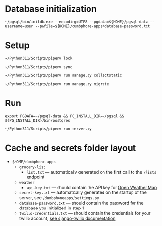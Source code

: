 # Database initialization

```
~/pgsql/bin/initdb.exe --encoding=UTF8 --pgdata=${HOME}/pgsql-data --username=user --pwfile=${HOME}/dumbphone-apps/database-password.txt
```

# Setup

```
~/Python311/Scripts/pipenv lock
```

```
~/Python311/Scripts/pipenv sync
```

```
~/Python311/Scripts/pipenv run manage.py collectstatic
```

```
~/Python311/Scripts/pipenv run manage.py migrate
```

# Run

```
export PGDATA=~/pgsql-data && PG_INSTALL_DIR=~/pgsql && ${PG_INSTALL_DIR}/bin/postgres
```

```
~/Python311/Scripts/pipenv run server.py
```

# Cache and secrets folder layout

- `$HOME/dumbphone-apps`
    - `grocery-list`
        - `list.txt` &mdash; automatically generated on the first call to the `/lists` endpoint
    - `weather`
        - `api-key.txt` &mdash; should contain the API key for [Open Weather Map](https://openweathermap.org/)
    - `secret-key.txt` &mdash; automatically generated on the startup of the server, see `/dumbphoneapps/settings.py`
    - `database-password.txt` &mdash; should contain the password for the database you initialized in step 1 
    - `twilio-credentials.txt` &mdash; should contain the credentials for your twilio account, [see django-twilio documentation](https://django-twilio.readthedocs.io/en/latest/settings.html)
